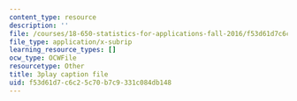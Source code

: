 ```yaml
---
content_type: resource
description: ''
file: /courses/18-650-statistics-for-applications-fall-2016/f53d61d7c6c25c70b7c9331c084db148_rLlZpnT02ZU.vtt
file_type: application/x-subrip
learning_resource_types: []
ocw_type: OCWFile
resourcetype: Other
title: 3play caption file
uid: f53d61d7-c6c2-5c70-b7c9-331c084db148
---
```

